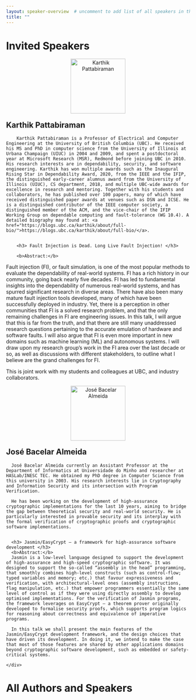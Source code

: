 ```yaml
---
layout: speaker-overview  # uncomment to add list of all speakers in the end.
title: ""
---
```


# Invited Speakers

<div class="container">
<div class="row justify-content-start p-3">
    <div class="col-sm-2" style="text-align: center; margin-bottom: 1.3em;">
        <a href="/2023/speakers/karthikpattabiraman/">
            <div class="speakers-hover"></div>
            <img src="/2023/assets/img/people/karthikpattabiraman.jpg" alt="Karthik Pattabiraman" title="Karthik Pattabiraman" width="150"/>
        </a>
    </div>
<!--
     <div class="col-sm-10">
        <p><b>Name:</b> Karthik Pattabiraman <br/>
        <b>Affiliation:</b> University of British Columbia, Germany <br/>
        <b>Invited talk:</b> <a href="/2023/speakers/karthikpattabiraman/">Fault Injection is Dead. Long Live Fault Injection!</a> <br/>
        </p>
    </div>
 -->
      <div class="col-sm-10">
        <h2 style="margin-top: 0px;"> Karthik Pattabiraman </h2>

        Karthik Pattabiraman is a Professor of Electrical and Computer Engineering at the University of British Columbia (UBC). He received his MS and PhD in computer science from the University of Illinois at Urbana Champaign (UIUC) in 2004 and 2009, and spent a postdoctoral year at Microsoft Research (MSR), Redmond before joining UBC in 2010. His research interests are in dependability, security, and software engineering. Karthik has won multiple awards such as the Inaugural Rising Star in Dependability Award, 2020, from the IEEE and the IFIP, the distinguished early-career alumnus award from the University of Illinois (UIUC), CS department, 2018, and multiple UBC-wide awards for excellence in research and mentoring. Together with his students and collaborators, he has published over 100 papers, many of which have received distinguished paper awards at venues such as DSN and ICSE. He is a distinguished contributor of the IEEE computer society, a distinguished member of the ACM, and the vice-chair of the IFIP Working Group on dependable computing and fault-tolerance (WG 10.4). A detailed biography may found at: <a href="https://blogs.ubc.ca/karthik/about/full-bio/">https://blogs.ubc.ca/karthik/about/full-bio/</a>.


        <h3> Fault Injection is Dead. Long Live Fault Injection! </h3>

        <b>Abstract:</b>
Fault injection (FI), or fault simulation, is one of the most popular methods to evaluate the dependability of real-world systems. FI has a rich history in our community, going back nearly five decades. FI has led to fundamental insights into the dependability of numerous real-world systems, and has spurred significant research in diverse areas. There have also been many mature fault injection tools developed, many of which have been successfully deployed in industry. Yet, there is a perception in other communities that FI is a solved research problem, and that the only remaining challenges in FI are engineering issues. In this talk, I will argue that this is far from the truth, and that there are still many unaddressed research questions pertaining to the accurate emulation of hardware and software faults. I will also argue that FI is even more important in new domains such as machine learning (ML) and autonomous systems. I will draw upon my research group’s work in the FI area over the last decade or so, as well as discussions with different stakeholders, to outline what I believe are the grand challenges for FI.

This is joint work with my students and colleagues at UBC, and industry collaborators.
      </div>
</div>



<div class="row justify-content-start p-3">
    <div class="col-sm-2" style="text-align: center; margin-bottom: 1.3em;">
        <a href="/2023/speakers/josebacelaralmeida/">
            <div class="speakers-hover"></div>
            <img src="/2023/assets/img/people/josebacelaralmeida.jpg" alt="José Bacelar Almeida" title="José Bacelar Almeida" width="150"/>
        </a>
    </div>
    <div class="col-sm-10">
      <h2 style="margin-top: 0px;"> José Bacelar Almeida </h2>
    
      José Bacelar Almeida currently an Assistant Professor at the Department of Informatics at Universidade do Minho and researcher at HASLab/INESC TEC. He obtained my PhD degree in Computer Science from this university in 2003. His research interests lie in Cryptography  and Information Security and its intersection with Program Verification. 
    
      He has been working on the development of high-assurance cryptographic implementations for the last 10 years, aiming to bridge the gap between theoretical security and real-world security. He is particularly interested in provable security and its interplay with the formal verification of cryptographic proofs and cryptographic software implementations. 


      <h3> Jasmin/EasyCrypt — a framework for high-assurance software development </h3>
      <b>Abstract:</b>
      Jasmin is a low-level language designed to support the development of high-assurance and high-speed cryptographic software. It was designed to support the so-called “assembly in the head” programming, that smoothly combines high-level constructs (such as control-flow; typed variables and memory; etc.) that favour expressiveness and verification, with architectural-level ones (assembly instructions, flag manipulation, etc.) that empower programmers essentially the same level of control as if they were using directly assembly to develop optimised implementations. For the verification of Jasmin programs, the framework leverages on EasyCrypt — a theorem prover originally developed to formalise security proofs, which supports program logics for reasoning about correctness and equivalence of imperative programs.

      In this talk we shall present the main features of the Jasmin/EasyCrypt development framework, and the design choices that have driven its development. In doing it, we intend to make the case that most of those features are shared by other applications domains beyond cryptographic software development, such as embedded or safety-critical systems.

    </div>


</div>
</div>

# All Authors and Speakers

